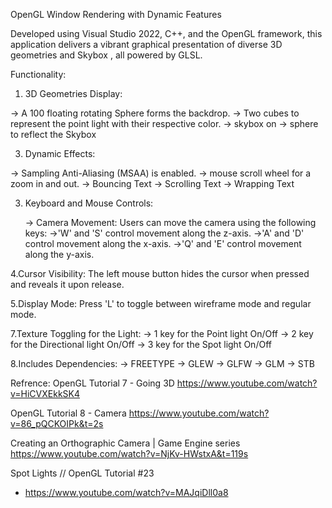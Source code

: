 OpenGL Window Rendering with Dynamic Features

Developed using Visual Studio 2022, C++, and the OpenGL framework, this application delivers a vibrant graphical 
presentation of diverse 3D geometries and Skybox , all powered by GLSL.

Functionality:

1. 3D Geometries Display:
   
  -> A 100 floating rotating Sphere forms the backdrop.
  -> Two cubes to represent the point light with their respective color.
  -> skybox on 
  -> sphere to reflect the Skybox

3. Dynamic  Effects:

  -> Sampling Anti-Aliasing (MSAA) is enabled.
  -> mouse scroll wheel for a zoom in and out.
  -> Bouncing Text
  -> Scrolling Text
  -> Wrapping Text

3. Keyboard and Mouse Controls:

    -> Camera Movement: Users can move the camera using the following keys:
  	->'W' and 'S' control movement along the z-axis.
  	->'A' and 'D' control movement along the x-axis.
  	->'Q' and 'E' control movement along the y-axis.
   
4.Cursor Visibility:
 The left mouse button hides the cursor when pressed and reveals it upon release.

5.Display Mode:
 Press 'L' to toggle between wireframe mode and regular mode.

7.Texture Toggling for the Light: 
-> 1 key for the Point light On/Off
-> 2 key for the Directional light On/Off
-> 3 key for the Spot light On/Off

8.Includes Dependencies:
 -> FREETYPE
 -> GLEW
 -> GLFW
 -> GLM
 -> STB
 
Refrence:
OpenGL Tutorial 7 - Going 3D
https://www.youtube.com/watch?v=HiCVXEkkSK4

OpenGL Tutorial 8 - Camera
https://www.youtube.com/watch?v=86_pQCKOIPk&t=2s

Creating an Orthographic Camera | Game Engine series
https://www.youtube.com/watch?v=NjKv-HWstxA&t=119s

Spot Lights // OpenGL Tutorial #23 
- https://www.youtube.com/watch?v=MAJqiDll0a8
